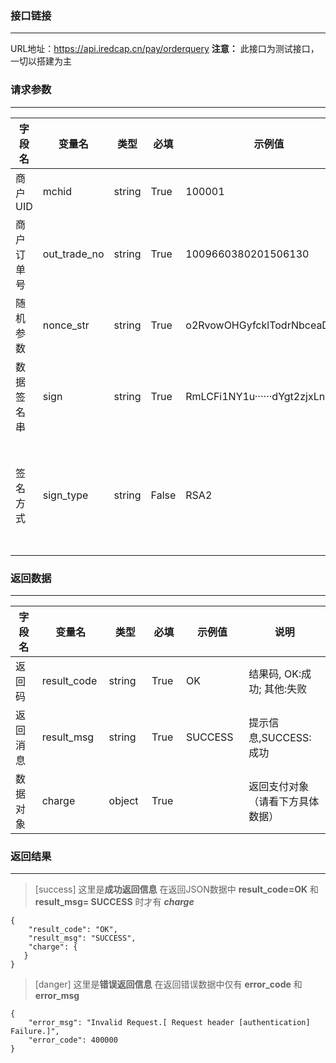 ### 接口链接
* * * * *
URL地址：https://api.iredcap.cn/pay/orderquery
**注意：** 此接口为测试接口，一切以搭建为主

### 请求参数
* * * * *
<table>
    <thead>
        <tr>
        <th style="width: 120px;">字段名</th>
        <th style="width: 120px;">变量名</th>
        <th style="width: 100px;">类型</th>
        <th style="width: 80px;">必填</th>
        <th style="width: 160px;">示例值</th>
        <th style="width: 240px;">说明</th>
        </tr>
        </thead>
        <tbody>
        <tr>
            <td>商户UID</td>
            <td>mchid</td>
            <td>string</td>
            <td>True</td>
            <td>100001</td>
            <td>商户平台注册UID</td>
        </tr>
        <tr>
            <td>商户订单号</td>
            <td>out_trade_no</td>
            <td>string</td>
            <td>True</td>
            <td>1009660380201506130</td>
            <td>商户订单号</td>
        </tr>
        <tr>
            <td>随机参数</td>
            <td>nonce_str</td>
            <td>string</td>
            <td>True</td>
            <td>o2RvowOHGyfcklTodrNbceaDqo</td>
            <td>随机字符串，不长于32位</td>
        </tr>
        <tr>
            <td>数据签名串</td>
            <td>sign</td>
            <td>string</td>
            <td>True</td>
            <td>RmLCFi1NY1u······dYgt2zjxLnwg==</td>
            <td>通过签名算法计算得出的签名值</td>
        </tr>
        <tr>
            <td>签名方式</td>
            <td>sign_type</td>
            <td>string</td>
            <td>False</td>
            <td>RSA2</td>
            <td>签名类型，目前支持RSA2和MD5，默认为MD5</td>
        </tr>
        </tbody>
    </table>


### 返回数据
* * * * *
<table>
    <thead>
    <tr>
        <th style="width: 120px;">字段名</th>
        <th style="width: 120px;">变量名</th>
        <th style="width: 100px;">类型</th>
        <th style="width: 80px;">必填</th>
        <th style="width: 160px;">示例值</th>
        <th style="width: 240px;">说明</th>
    </tr>
    </thead>
    <tbody>
    <tr>
        <td>返回码</td>
        <td>result_code</td>
        <td>string</td>
        <td>True</td>
        <td>OK</td>
        <td>结果码, OK:成功; 其他:失败</td>
    </tr>
    <tr>
        <td>返回消息</td>
        <td>result_msg</td>
        <td>string</td>
        <td>True</td>
        <td>SUCCESS</td>
        <td>提示信息,SUCCESS:成功</td>
    </tr>
    <tr>
        <td>数据对象</td>
        <td>charge</td>
        <td>object</td>
        <td>True</td>
        <td></td>
        <td>返回支付对象（请看下方具体数据）</td>
    </tr>
    </tbody>
</table>

### 返回结果
* * * * *
>[success] 这里是**成功返回信息**
> 在返回JSON数据中 **result_code=OK** 和 **result_msg= SUCCESS** 时才有  _**charge**_
```
{
    "result_code": "OK",
    "result_msg": "SUCCESS",
    "charge": {
   }
}
```
>[danger] 这里是**错误返回信息**
> 在返回错误数据中仅有 **error_code** 和 **error_msg**
```
{
    "error_msg": "Invalid Request.[ Request header [authentication] Failure.]",
    "error_code": 400000
}
```

